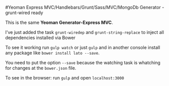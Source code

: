 #Yeoman Express MVC/Handlebars/Grunt/Sass/MVC/MongoDb Generator - grunt-wired ready

This is the same **Yeoman Generator-Express MVC**.

I've just added the task `grunt-wiredep` and `grunt-string-replace` to inject all dependencies installed via Bower

To see it working run `gulp watch` or just `gulp` and in another console install any package like `bower install lato --save`.

You need to put the option `--save` because the watching task is whatching for changes at the `bower.json` file.

To see in the browser: run `gulp` and open `localhost:3000`